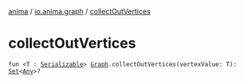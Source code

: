 [anima](../index.md) / [io.anima.graph](index.md) / [collectOutVertices](./collect-out-vertices.md)

# collectOutVertices

`fun <T : `[`Serializable`](https://docs.oracle.com/javase/6/docs/api/java/io/Serializable.html)`> `[`Graph`](-graph/index.md)`.collectOutVertices(vertexValue: T): `[`Set`](https://kotlinlang.org/api/latest/jvm/stdlib/kotlin.collections/-set/index.html)`<`[`Any`](https://kotlinlang.org/api/latest/jvm/stdlib/kotlin/-any/index.html)`>?`